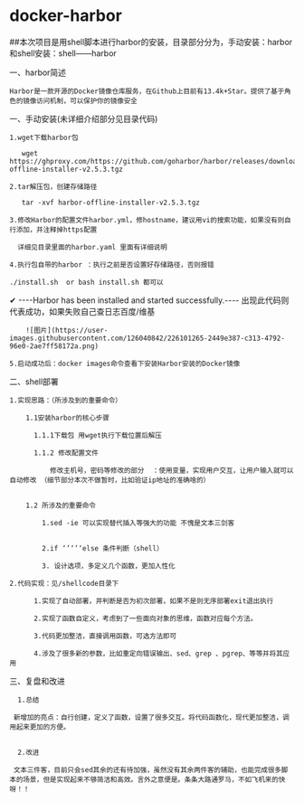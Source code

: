 # docker-harbor


##本次项目是用shell脚本进行harbor的安装，目录部分分为，手动安装：harbor 和shell安装：shell——harbor

一、harbor简述
  
    Harbor是一款开源的Docker镜像仓库服务，在Github上目前有13.4k+Star。提供了基于角色的镜像访问机制，可以保护你的镜像安全  

一、手动安装(未详细介绍部分见目录代码)
  
    1.wget下载harbor包
    
       wget https://ghproxy.com/https://github.com/goharbor/harbor/releases/download/v2.5.3/harbor-offline-installer-v2.5.3.tgz
     
    2.tar解压包，创建存储路径
    
       tar -xvf harbor-offline-installer-v2.5.3.tgz
    
    3.修改Harbor的配置文件harbor.yml，修hostname，建议用vi的搜索功能，如果没有则自行添加，并注释掉https配置
      
      详细见目录里面的harbor.yaml 里面有详细说明
      
    4.执行包自带的harbor ：执行之前是否设置好存储路径，否则报错
    
    ./install.sh  or bash install.sh 都可以
    
   ✔ ----Harbor has been installed and started successfully.---- 出现此代码则代表成功，如果失败自己查日志百度/维基
  
        ![图片](https://user-images.githubusercontent.com/126040842/226101265-2449e387-c313-4792-96e0-2ae7ff58172a.png)

    5.启动成功后：docker images命令查看下安装Harbor安装的Docker镜像
    
    
    
二、shell部署


    1.实现思路：（所涉及到的重要命令）
        
        1.1安装harbor的核心步骤
        
          1.1.1下载包 用wget执行下载位置后解压
          
          1.1.2 修改配置文件
              
              修改主机号，密码等修改的部分  ：使用变量，实现用户交互，让用户输入就可以自动修改 （细节部分本次不做暂时，比如验证ip地址的准确啥的）
              
              
        1.2 所涉及的重要命令
            
            1.sed -ie 可以实现替代插入等强大的功能 不愧是文本三剑客 
            
            
            2.if ‘’‘’‘else 条件判断（shell）
              
            3. 设计选项，多定义几个函数，更加人性化
        
    2.代码实现：见/shellcode目录下
          
          1.实现了自动部署，并判断是否为初次部署，如果不是则无序部署exit退出执行
          
          2.实现了函数自定义，考虑到了一些面向对象的思维，函数对应每个方法。
          
          3.代码更加整洁，直接调用函数，可选方法即可
          
          4.涉及了很多新的参数，比如重定向错误输出、sed、grep 、pgrep、等等并将其应用
          
          
三、复盘和改进


      1.总结
      
     新增加的亮点：自行创建，定义了函数，设置了很多交互。将代码函数化，现代更加整洁，调用起来更加的方便。
      
      
      2.改进
    
     文本三件客，目前只会sed其余的还有待加强，虽然没有其余两件客的辅助，也能完成很多脚本的场景，但是实现起来不够简洁和高效。言外之意便是。条条大路通罗马，不如飞机来的快呀！！
    
    

  
